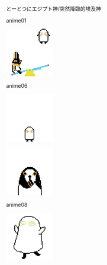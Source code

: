 とーとつにエジプト神/突然降臨的埃及神

anime01

![to-to2ni01-export2x](to-to2ni01-export2x.gif "to-to2ni01-export2x")

anime06

![to-to2ni06](to-to2ni06.gif "to-to2ni06")

![to-to2ni06_2](to-to2ni06_2.gif "to-to2ni06_2")

anime08

![to-to2ni08_1](to-to2ni08_1.gif "to-to2ni08_1")
